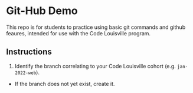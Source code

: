 # Git-Hub Demo
This repo is for students to practice using basic git commands and github feaures, intended for use with the Code Louisville program.

## Instructions
1. Identify the branch correlating to your Code Louisville cohort (e.g. `jan-2022-web`).
  - If the branch does not yet exist, create it.